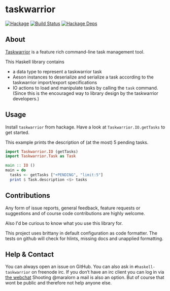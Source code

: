 # taskwarrior

[![Hackage](https://img.shields.io/hackage/v/taskwarrior.svg)](https://hackage.haskell.org/package/taskwarrior)
[![Build Status](https://img.shields.io/endpoint.svg?url=https%3A%2F%2Factions-badge.atrox.dev%2Fmaralorn%2Fhaskell-taskwarrior%2Fbadge%3Fref%3Dmaster)](https://actions-badge.atrox.dev/maralorn/haskell-taskwarrior/goto?ref=master)
[![Hackage Deps](https://img.shields.io/hackage-deps/v/taskwarrior.svg)](http://packdeps.haskellers.com/reverse/taskwarrior)

## About

[Taskwarrior](https://taskwarrior.org) is a feature rich command-line task management tool.

This Haskell library contains

* a data type to represent a taskwarrior task
* Aeson instances to deserialize and serialize a task according to the taskwarrior import/export specifications
* IO actions to load and manipulate tasks by calling the `task` command. (Since this is the encouraged way to library design by the taskwarrior developers.)

## Usage

Install `taskwarrior` from hackage. Have a look at `Taskwarrior.IO.getTasks` to get started.

This example prints the description of (at the most) 5 pending tasks.
```haskell
import Taskwarrior.IO (getTasks)
import Taskwarrior.Task as Task

main :: IO ()
main = do
  tasks <- getTasks ["+PENDING", "limit:5"]
  print $ Task.description <$> tasks
```

## Contributions

Any form of issue reports, general feedback, feature requests or suggestions and of course code contributions are highly welcome.

Also I'd be curious to know what you use this library for.

This project uses brittany in default configuration as code formatter.
The tests on github will check for hlints, missing docs and unapplied formatting.

## Help & Contact

You can always open an issue on GitHub. You can also ask in `#haskell-taskwarrior` on freenode irc. If you don‘t have an irc client you can log in via [the webchat](https://webchat.freenode.net/#haskell-taskwarrior)
Shooting @maralorn a mail is also an option. But of course that wont be public and therefore not help anyone else.
